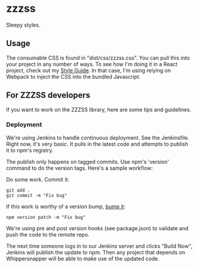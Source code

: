 # zzzss

Sleepy styles.

## Usage

The consumable CSS is found in "dist/css/zzzss.css". You can pull this into your project in any number of ways. To see how I'm doing it in a React project, check out my [Style Guide](https://github.com/BillyZac/style-guide/). In that case, I'm using relying on Webpack to inject the CSS into the bundled Javascript.

## For ZZZSS developers
If you want to work on the ZZZSS library, here are some tips and guidelines.

### Deployment
We're using Jenkins to handle continuous deployment. See the Jenkinsfile. Right now, it's very basic. It pulls in the latest code and attempts to publish it to npm's registry.

The publish only happens on tagged commits. Use npm's 'version' command to do the version tags. Here's a sample workflow:

Do some work. Commit it:
```
git add .
git commit -m "Fix bug"
```

If this work is worthy of a version bump, [bump it](https://docs.npmjs.com/cli/version):
```
npm version patch -m "Fix bug"
```

We're using pre and post version hooks (see package.json) to validate and push the code to the remote repo.

The next time someone logs in to our Jenkins server and clicks "Build Now", Jenkins will publish the update to npm. Then any project that depends on Whippersnapper will be able to make use of the updated code.
